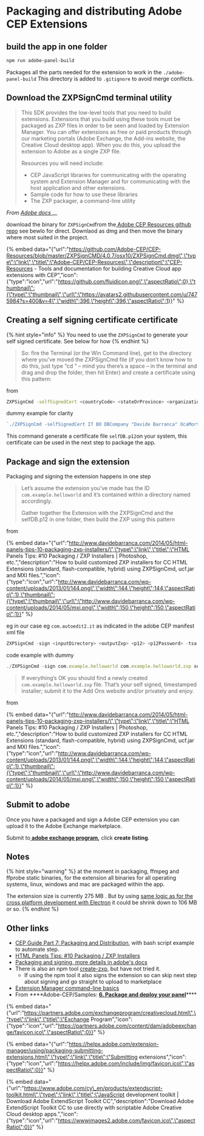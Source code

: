 # Packaging and distributing Adobe CEP Extensions

## build the app in one folder

```bash
npm run adobe-panel-build
```

Packages all the parts needed for the extension to work in the `./adobe-panel-build` This directory is added to `.gitignore` to avoid merge conflicts.

## Download the ZXPSignCmd terminal utility 



> This SDK provides the low-level tools that you need to build extensions. Extensions that you build using these tools must be packaged as ZXP files in order to be seen and loaded by Extension Manager. You can offer extensions as free or paid products through our marketing portals \(Adobe Exchange, the Add-ins website, the Creative Cloud desktop app\). When you do this, you upload the extension to Adobe as a single ZXP file.
>
> Resources you will need include:
>
> * CEP JavaScript libraries for communicating with the operating system and Extension Manager and for communicating with the host application and other extensions.
> * Sample code for how to use these libraries
> * The ZXP packager, a command-line utility

_From_ [_Adobe docs_ ](https://github.com/Adobe-CEP/CEP-Resources/blob/master/README.md)\_\_

download the binary for `ZXPSignCmd`from the[ Adobe CEP Resources github repo](https://github.com/Adobe-CEP/CEP-Resources) see bewlo for direct. Downlaod as dmg and then move the binary where most suited in the project.

{% embed data="{\"url\":\"https://github.com/Adobe-CEP/CEP-Resources/blob/master/ZXPSignCMD/4.0.7/osx10/ZXPSignCmd.dmg\",\"type\":\"link\",\"title\":\"Adobe-CEP/CEP-Resources\",\"description\":\"CEP-Resources - Tools and documentation for building Creative Cloud app extensions with CEP\",\"icon\":{\"type\":\"icon\",\"url\":\"https://github.com/fluidicon.png\",\"aspectRatio\":0},\"thumbnail\":{\"type\":\"thumbnail\",\"url\":\"https://avatars2.githubusercontent.com/u/7475984?s=400&v=4\",\"width\":396,\"height\":396,\"aspectRatio\":1}}" %}

## Creating a self signing certificate certificate

{% hint style="info" %}
You need to use the `ZXPSignCmd` to generate your self signed certificate. See below for how
{% endhint %}

> So: fire the Terminal \(or the Win Command line\), get to the directory where you’ve moved the ZXPSignCmd file \(if you don’t know how to do this, just type “cd ” – mind you there’s a space – in the terminal and drag and drop the folder, then hit Enter\) and create a certificate using this pattern:

from 

```bash
ZXPSignCmd -selfSignedCert <countryCode> <stateOrProvince> <organization> <commonName> <password> <outputPath.p12>
```

dummy example for clarity 

```javascript
`./ZXPSignCmd -selfSignedCert IT BO DBCompany "Davide Barranca" OcaMorta selfDB.p12`
```

This command generate a certificate file `selfDB.p12`on your system, this certificate can be used in the next step to package the app.

## Package and sign the extension

Packaging and signing the extension happens in one step

> Let’s assume the extension you’ve made has the ID `com.example.helloworld` and it’s contained within a directory named accordingly.
>
> Gather together the Extension with the ZXPSignCmd and the selfDB.p12 in one folder, then build the ZXP using this pattern

from 

{% embed data="{\"url\":\"http://www.davidebarranca.com/2014/05/html-panels-tips-10-packaging-zxp-installers/\",\"type\":\"link\",\"title\":\"HTML Panels Tips: \#10 Packaging / ZXP Installers \| Photoshop, etc.\",\"description\":\"How to build customized ZXP installers for CC HTML Extensions \(standard, flash-compatible, hybrid\) using ZXPSignCmd, ucf.jar and MXI files.\",\"icon\":{\"type\":\"icon\",\"url\":\"http://www.davidebarranca.com/wp-content/uploads/2013/01/144.png\",\"width\":144,\"height\":144,\"aspectRatio\":1},\"thumbnail\":{\"type\":\"thumbnail\",\"url\":\"http://www.davidebarranca.com/wp-content/uploads/2014/05/mxi.png\",\"width\":150,\"height\":150,\"aspectRatio\":1}}" %}

eg in our case eg `com.autoedit2.it` as indicated in the adobe CEP manifest xml file

```javascript
ZXPSignCmd -sign <inputDirectory> <outputZxp> <p12> <p12Password> -tsa <timestampURL>
```

code example with dummy 

```javascript
./ZXPSignCmd -sign com.example.helloworld com.example.helloworld.zxp selfDB.p12 OcaMorta -tsa http://timestamp.digicert.com/
```

> If everything’s OK you should find a newly created `com.example.helloworld.zxp` file. That’s your self signed, timestamped installer; submit it to the Add Ons website and/or privately and enjoy.

from 

{% embed data="{\"url\":\"http://www.davidebarranca.com/2014/05/html-panels-tips-10-packaging-zxp-installers/\",\"type\":\"link\",\"title\":\"HTML Panels Tips: \#10 Packaging / ZXP Installers \| Photoshop, etc.\",\"description\":\"How to build customized ZXP installers for CC HTML Extensions \(standard, flash-compatible, hybrid\) using ZXPSignCmd, ucf.jar and MXI files.\",\"icon\":{\"type\":\"icon\",\"url\":\"http://www.davidebarranca.com/wp-content/uploads/2013/01/144.png\",\"width\":144,\"height\":144,\"aspectRatio\":1},\"thumbnail\":{\"type\":\"thumbnail\",\"url\":\"http://www.davidebarranca.com/wp-content/uploads/2014/05/mxi.png\",\"width\":150,\"height\":150,\"aspectRatio\":1}}" %}

## Submit to adobe 

Once you have a packaged and sign a Adobe CEP extension you can upload it to the Adobe Exchange marketplace.

Submit to[ **adobe exchange program**](https://partners.adobe.com/exchangeprogram/creativecloud/appslist.html)**,** click **create listing**.

## Notes

{% hint style="warning" %}
at the moment in packaging, ffmpeg and ffprobe static binaries, for the extension all binaries for all operating systems, linux, windows and mac are packaged within the app. 

The extension size is currently 275 MB . But by using [same logic as for the cross platform development with Electron](../appendix/ffmpeg-and-ffprobe-in-electron.md) it could be shrink down to 106 MB or so.
{% endhint %}

## Other links

* [CEP Guide Part 7: Packaging and Distribution](http://aphall.com/2014/09/cep-5-distribution-en/), with bash script example to automate step.
* [HTML Panels Tips: \#10 Packaging / ZXP Installers](http://www.davidebarranca.com/2014/05/html-panels-tips-10-packaging-zxp-installers/)
* [Packaging and signing, more details in adobe's docs  ](http://wwwimages.adobe.com/www.adobe.com/content/dam/acom/en/devnet/creativesuite/pdfs/SigningTechNote_CC.pdf)
* There is also an npm tool [create-zxp](https://www.npmjs.com/package/create-zxp), but have not tried it.
  * If using the npm tool it also signs the extension so can skip next step about signing and go straight to upload to marketplace 
* [Extension Manager command-line basics](https://helpx.adobe.com/extension-manager/using/command-line.html)
* From ****Adobe-CEP/Samples: [**6. Package and deploy your panel**](https://github.com/Adobe-CEP/Samples/tree/master/PProPanel#6-package-and-deploy-your-panel)\*\*\*\*



{% embed data="{\"url\":\"https://partners.adobe.com/exchangeprogram/creativecloud.html\",\"type\":\"link\",\"title\":\"Exchange Program\",\"icon\":{\"type\":\"icon\",\"url\":\"https://partners.adobe.com/content/dam/adobeexchange/favicon.ico\",\"aspectRatio\":0}}" %}

{% embed data="{\"url\":\"https://helpx.adobe.com/extension-manager/using/packaging-submitting-extensions.html\",\"type\":\"link\",\"title\":\"Submitting extensions\",\"icon\":{\"type\":\"icon\",\"url\":\"https://helpx.adobe.com/include/img/favicon.ico\",\"aspectRatio\":0}}" %}

{% embed data="{\"url\":\"https://www.adobe.com/cy\_en/products/extendscript-toolkit.html\",\"type\":\"link\",\"title\":\"JavaScript development toolkit \| Download Adobe ExtendScript Toolkit CC\",\"description\":\"Download Adobe ExtendScript Toolkit CC to use directly with scriptable Adobe Creative Cloud desktop apps.\",\"icon\":{\"type\":\"icon\",\"url\":\"https://wwwimages2.adobe.com/favicon.ico\",\"aspectRatio\":0}}" %}

